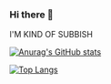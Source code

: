 ### Hi there 👋

I'M KIND OF SUBBISH

[![Anurag's GitHub stats](https://github-readme-stats.vercel.app/api?username=gregtaoo)](https://github.com/anuraghazra/github-readme-stats)

[![Top Langs](https://github-readme-stats.vercel.app/api/top-langs/?username=gregtaoo)](https://github.com/anuraghazra/github-readme-stats)

